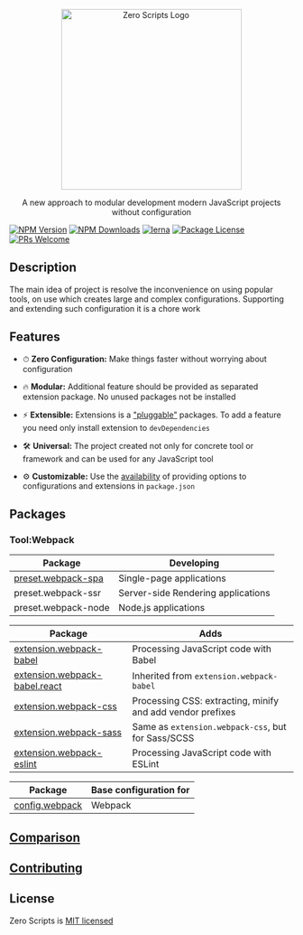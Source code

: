 <p align="center">
  <a href="https://github.com/artemirq/zero-scripts" target="blank">
    <img src="https://svgshare.com/i/A_0.svg" width="320" alt="Zero Scripts Logo" />
  </a>
</p>

<p align="center">A new approach to modular development modern JavaScript projects without configuration</p>

<a href="https://www.npmjs.com/~zero-scripts"><img src="https://img.shields.io/npm/v/@zero-scripts/core.svg" alt="NPM Version" /></a>
<a href="https://www.npmjs.com/~zero-scripts"><img src="https://img.shields.io/npm/dm/@zero-scripts/core.svg" alt="NPM Downloads" /></a>
[![lerna](https://img.shields.io/badge/maintained%20with-lerna-cc00ff.svg)](https://lernajs.io/)
<a href="https://www.npmjs.com/~zero-scripts"><img src="https://img.shields.io/npm/l/@zero-scripts/core.svg" alt="Package License" /></a>
[![PRs Welcome](https://img.shields.io/badge/PRs-welcome-green.svg)](https://github.com/artemirq/zero-scripts/pulls)

## Description

The main idea of project is resolve the inconvenience on using popular tools, on use which creates large and complex configurations. Supporting and extending such configuration it is a chore work

## Features

- ⏱ **Zero Configuration:** Make things faster without worrying about configuration

- 🔥 **Modular:** Additional feature should be provided as separated extension package. No unused packages not be installed

- ⚡ **Extensible:** Extensions is a ["pluggable"](packages/core#process-of-loading-extensions) packages. To add a feature you need only install extension to `devDependencies`

- 🛠 **Universal:** The project created not only for concrete tool or framework and can be used for any JavaScript tool

- ⚙ **Customizable:** Use the [availability](packages/core#passing-options) of providing options to configurations and extensions in `package.json`

## Packages

### Tool:Webpack

Package | Developing
------- | -----------
[preset.webpack-spa](packages/preset.webpack-spa) | Single-page applications
preset.webpack-ssr | Server-side Rendering applications
preset.webpack-node | Node.js applications

Package | Adds
------- | -----------
[extension.webpack-babel](packages/extension.webpack-babel) | Processing JavaScript code with Babel
[extension.webpack-babel.react](packages/extension.webpack-babel.react) | Inherited from `extension.webpack-babel`
[extension.webpack-css](packages/extension.webpack-css) | Processing CSS: extracting, minify and add vendor prefixes
[extension.webpack-sass](packages/extension.webpack-sass) | Same as `extension.webpack-css`, but for Sass/SCSS
[extension.webpack-eslint](packages/extension.webpack-eslint) | Processing JavaScript code with ESLint

Package | Base configuration for
------- | -----------
[config.webpack](packages/config.webpack) | Webpack 

## [Comparison](COMPARISON.md)

## [Contributing](CONTRIBUTING.md)

## License

Zero Scripts is [MIT licensed](./LICENSE)
